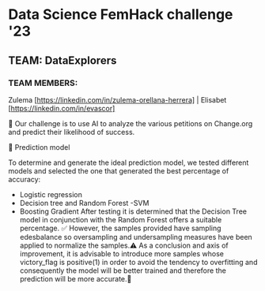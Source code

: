 # Data Science FemHack challenge '23
## TEAM: DataExplorers
### TEAM MEMBERS:
Zulema [https://linkedin.com/in/zulema-orellana-herrera] | Elisabet [https://linkedin.com/in/evascor]

:mag_right: Our challenge is to use AI to analyze the various petitions on Change.org and predict their likelihood of success.

:crystal_ball: Prediction model

To determine and generate the ideal prediction model, we tested different models and selected the one that generated the best percentage of accuracy:
- Logistic regression
- Decision tree and Random Forest
-SVM
- Boosting Gradient 
After testing it is determined that the Decision Tree model in conjunction with the Random Forest offers a suitable percentage. ✅
However, the samples provided have sampling edesbalance so oversampling and undersampling measures have been applied to normalize the samples.⚠️
As a conclusion and axis of improvement, it is advisable to introduce more samples whose victory_flag is positive(1) in order to avoid the tendency to overfitting and consequently the model will be better trained and therefore the prediction will be more accurate.🚀

